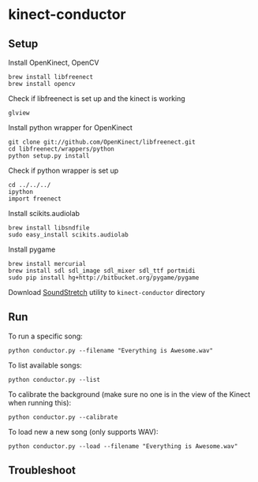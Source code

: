 kinect-conductor
================

Setup
-----

Install OpenKinect, OpenCV

    brew install libfreenect
    brew install opencv

Check if libfreenect is set up and the kinect is working

    glview

Install python wrapper for OpenKinect

    git clone git://github.com/OpenKinect/libfreenect.git
    cd libfreenect/wrappers/python
    python setup.py install

Check if python wrapper is set up

    cd ../../../
    ipython
    import freenect

Install scikits.audiolab

    brew install libsndfile
    sudo easy_install scikits.audiolab

Install pygame

    brew install mercurial
    brew install sdl sdl_image sdl_mixer sdl_ttf portmidi
    sudo pip install hg+http://bitbucket.org/pygame/pygame

Download [SoundStretch](http://www.surina.net/soundtouch/soundstretch.html) utility to `kinect-conductor` directory

Run
----

To run a specific song:

    python conductor.py --filename "Everything is Awesome.wav"

To list available songs:

    python conductor.py --list

To calibrate the background (make sure no one is in the view of the Kinect when running this):

    python conductor.py --calibrate

To load new a new song (only supports WAV):

    python conductor.py --load --filename "Everything is Awesome.wav"

Troubleshoot
----
